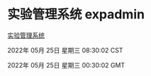 # 实验管理系统 expadmin
[实验管理系统](http://59.174.24.182:56808/expadmin-782313d2-e1b1-4ea7-932e-3a55e6a1a4d0/)

2022年 05月 25日 星期三 08:30:02 CST

2022年 05月 25日 星期三 00:30:02 GMT
